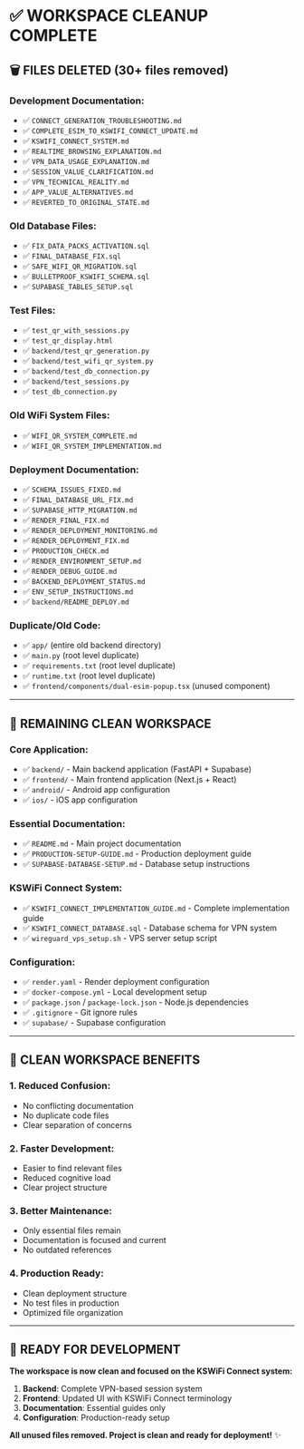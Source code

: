 # ✅ WORKSPACE CLEANUP COMPLETE

## 🗑️ **FILES DELETED (30+ files removed)**

### **Development Documentation:**
- ✅ `CONNECT_GENERATION_TROUBLESHOOTING.md`
- ✅ `COMPLETE_ESIM_TO_KSWIFI_CONNECT_UPDATE.md`
- ✅ `KSWIFI_CONNECT_SYSTEM.md`
- ✅ `REALTIME_BROWSING_EXPLANATION.md`
- ✅ `VPN_DATA_USAGE_EXPLANATION.md`
- ✅ `SESSION_VALUE_CLARIFICATION.md`
- ✅ `VPN_TECHNICAL_REALITY.md`
- ✅ `APP_VALUE_ALTERNATIVES.md`
- ✅ `REVERTED_TO_ORIGINAL_STATE.md`

### **Old Database Files:**
- ✅ `FIX_DATA_PACKS_ACTIVATION.sql`
- ✅ `FINAL_DATABASE_FIX.sql`
- ✅ `SAFE_WIFI_QR_MIGRATION.sql`
- ✅ `BULLETPROOF_KSWIFI_SCHEMA.sql`
- ✅ `SUPABASE_TABLES_SETUP.sql`

### **Test Files:**
- ✅ `test_qr_with_sessions.py`
- ✅ `test_qr_display.html`
- ✅ `backend/test_qr_generation.py`
- ✅ `backend/test_wifi_qr_system.py`
- ✅ `backend/test_db_connection.py`
- ✅ `backend/test_sessions.py`
- ✅ `test_db_connection.py`

### **Old WiFi System Files:**
- ✅ `WIFI_QR_SYSTEM_COMPLETE.md`
- ✅ `WIFI_QR_SYSTEM_IMPLEMENTATION.md`

### **Deployment Documentation:**
- ✅ `SCHEMA_ISSUES_FIXED.md`
- ✅ `FINAL_DATABASE_URL_FIX.md`
- ✅ `SUPABASE_HTTP_MIGRATION.md`
- ✅ `RENDER_FINAL_FIX.md`
- ✅ `RENDER_DEPLOYMENT_MONITORING.md`
- ✅ `RENDER_DEPLOYMENT_FIX.md`
- ✅ `PRODUCTION_CHECK.md`
- ✅ `RENDER_ENVIRONMENT_SETUP.md`
- ✅ `RENDER_DEBUG_GUIDE.md`
- ✅ `BACKEND_DEPLOYMENT_STATUS.md`
- ✅ `ENV_SETUP_INSTRUCTIONS.md`
- ✅ `backend/README_DEPLOY.md`

### **Duplicate/Old Code:**
- ✅ `app/` (entire old backend directory)
- ✅ `main.py` (root level duplicate)
- ✅ `requirements.txt` (root level duplicate)
- ✅ `runtime.txt` (root level duplicate)
- ✅ `frontend/components/dual-esim-popup.tsx` (unused component)

---

## 📁 **REMAINING CLEAN WORKSPACE**

### **Core Application:**
- ✅ `backend/` - Main backend application (FastAPI + Supabase)
- ✅ `frontend/` - Main frontend application (Next.js + React)
- ✅ `android/` - Android app configuration
- ✅ `ios/` - iOS app configuration

### **Essential Documentation:**
- ✅ `README.md` - Main project documentation
- ✅ `PRODUCTION-SETUP-GUIDE.md` - Production deployment guide
- ✅ `SUPABASE-DATABASE-SETUP.md` - Database setup instructions

### **KSWiFi Connect System:**
- ✅ `KSWIFI_CONNECT_IMPLEMENTATION_GUIDE.md` - Complete implementation guide
- ✅ `KSWIFI_CONNECT_DATABASE.sql` - Database schema for VPN system
- ✅ `wireguard_vps_setup.sh` - VPS server setup script

### **Configuration:**
- ✅ `render.yaml` - Render deployment configuration
- ✅ `docker-compose.yml` - Local development setup
- ✅ `package.json` / `package-lock.json` - Node.js dependencies
- ✅ `.gitignore` - Git ignore rules
- ✅ `supabase/` - Supabase configuration

---

## 🎯 **CLEAN WORKSPACE BENEFITS**

### **1. Reduced Confusion:**
- No conflicting documentation
- No duplicate code files
- Clear separation of concerns

### **2. Faster Development:**
- Easier to find relevant files
- Reduced cognitive load
- Clear project structure

### **3. Better Maintenance:**
- Only essential files remain
- Documentation is focused and current
- No outdated references

### **4. Production Ready:**
- Clean deployment structure
- No test files in production
- Optimized file organization

---

## 🚀 **READY FOR DEVELOPMENT**

**The workspace is now clean and focused on the KSWiFi Connect system:**

1. **Backend**: Complete VPN-based session system
2. **Frontend**: Updated UI with KSWiFi Connect terminology
3. **Documentation**: Essential guides only
4. **Configuration**: Production-ready setup

**All unused files removed. Project is clean and ready for deployment!** ✨